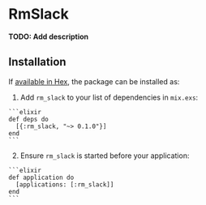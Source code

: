 # RmSlack

**TODO: Add description**

## Installation

If [available in Hex](https://hex.pm/docs/publish), the package can be installed as:

  1. Add `rm_slack` to your list of dependencies in `mix.exs`:

    ```elixir
    def deps do
      [{:rm_slack, "~> 0.1.0"}]
    end
    ```

  2. Ensure `rm_slack` is started before your application:

    ```elixir
    def application do
      [applications: [:rm_slack]]
    end
    ```

